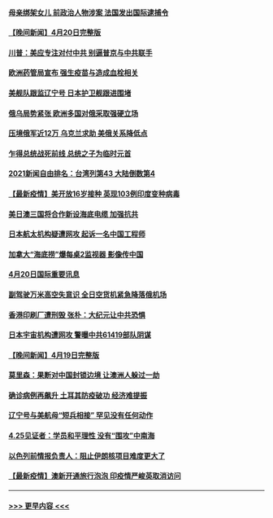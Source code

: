 #### [母亲绑架女儿 前政治人物涉案 法国发出国际逮捕令](../pages/prog202/a103100696.md?t=04211152) 
#### [【晚间新闻】4月20日完整版](../pages/prog202/a103100681.md?t=04211152) 
#### [川普：美应专注对付中共 别逼普京与中共联手](../pages/prog202/a103100656.md?t=04211152) 
#### [欧洲药管局宣布 强生疫苗与造成血栓相关](../pages/prog202/a103100437.md?t=04211152) 
#### [美舰队跟监辽宁号 日本护卫舰跟进围堵](../pages/prog202/a103099742.md?t=04211152) 
#### [俄乌局势紧张 欧洲多国对俄采取强硬立场](../pages/prog202/a103100192.md?t=04211152) 
#### [压境俄军近12万 乌克兰求助 美俄关系降低点](../pages/prog202/a103100511.md?t=04211152) 
#### [乍得总统战死前线 总统之子为临时元首](../pages/prog202/a103100466.md?t=04211152) 
#### [2021新闻自由排名：台湾列第43 大陆倒数第4](../pages/prog202/a103100400.md?t=04211152) 
#### [【最新疫情】美开放16岁接种 英现103例印度变种病毒](../pages/prog202/a103100287.md?t=04211152) 
#### [美日澳三国将合作新设海底电缆 加强抗共](../pages/prog202/a103100285.md?t=04211152) 
#### [日本航太机构疑遭网攻  起诉一名中国工程师](../pages/prog202/a103100235.md?t=04211152) 
#### [加拿大“海底捞”爆每桌2监视器 影像传中国](../pages/prog202/a103100064.md?t=04211152) 
#### [4月20日国际重要讯息](../pages/prog202/a103100060.md?t=04211152) 
#### [副驾驶万米高空失意识 全日空货机紧急降落俄机场](../pages/prog202/a103100032.md?t=04211152) 
#### [香港印刷厂遭刑毁 张朴：大纪元让中共恐惧](../pages/prog202/a103100039.md?t=04211152) 
#### [日本宇宙机构遭网攻 警曝中共61419部队阴谋](../pages/prog202/a103099979.md?t=04211152) 
#### [【晚间新闻】4月19日完整版](../pages/prog202/a103099953.md?t=04211152) 
#### [莫里森：果断对中国封锁边境 让澳洲人躲过一劫](../pages/prog202/a103099890.md?t=04211152) 
#### [确诊病例再飙升 土耳其防疫破功 经济难提振](../pages/prog202/a103099904.md?t=04211152) 
#### [辽宁号与美航母“短兵相接” 罕见没有任何动作](../pages/prog202/a103099914.md?t=04211152) 
#### [4.25见证者：学员和平理性 没有“围攻”中南海](../pages/prog202/a103099694.md?t=04211152) 
#### [以色列前情报负责人：阻止伊朗核项目难度更大了](../pages/prog202/a103099488.md?t=04211152) 
#### [【最新疫情】澳新开通旅行泡泡 印疫情严峻英取消访问](../pages/prog202/a103099567.md?t=04211152) 

----
#### [ >>> 更早内容 <<< ](../indexes/prog202-earlier.md)
